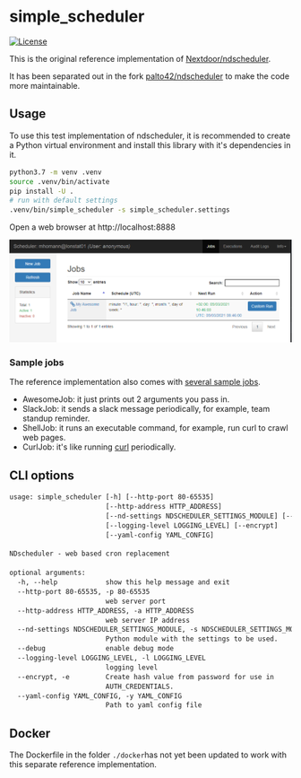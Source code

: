 # simple_scheduler

[![License](https://img.shields.io/badge/License-BSD%202--Clause-orange.svg)](LICENSE.txt)

This is the original reference implementation of [Nextdoor/ndscheduler](https://github.com/Nextdoor/ndscheduler).

It has been separated out in the fork [palto42/ndscheduler](https://github.com/palto42/ndscheduler) to make the code more maintainable.

## Usage

To use this test implementation of ndscheduler, it is recommended to create a Python
virtual environment and install this library with it's dependencies in it.

```sh
python3.7 -m venv .venv
source .venv/bin/activate
pip install -U .
# run with default settings
.venv/bin/simple_scheduler -s simple_scheduler.settings
```

Open a web browser at http://localhost:8888

![simple_scheduler](simple_scheduler.png)

### Sample jobs

The reference implementation also comes with [several sample jobs](simple_scheduler/jobs).

* AwesomeJob: it just prints out 2 arguments you pass in.
* SlackJob: it sends a slack message periodically, for example, team standup reminder.
* ShellJob: it runs an executable command, for example, run curl to crawl web pages.
* CurlJob: it's like running [curl](http://curl.haxx.se/) periodically.

## CLI options

```txt
usage: simple_scheduler [-h] [--http-port 80-65535]
                        [--http-address HTTP_ADDRESS]
                        [--nd-settings NDSCHEDULER_SETTINGS_MODULE] [--debug]
                        [--logging-level LOGGING_LEVEL] [--encrypt]
                        [--yaml-config YAML_CONFIG]

NDscheduler - web based cron replacement

optional arguments:
  -h, --help            show this help message and exit
  --http-port 80-65535, -p 80-65535
                        web server port
  --http-address HTTP_ADDRESS, -a HTTP_ADDRESS
                        web server IP address
  --nd-settings NDSCHEDULER_SETTINGS_MODULE, -s NDSCHEDULER_SETTINGS_MODULE
                        Python module with the settings to be used.
  --debug               enable debug mode
  --logging-level LOGGING_LEVEL, -l LOGGING_LEVEL
                        logging level
  --encrypt, -e         Create hash value from password for use in
                        AUTH_CREDENTIALS.
  --yaml-config YAML_CONFIG, -y YAML_CONFIG
                        Path to yaml config file
```

## Docker

The Dockerfile in the folder `./docker`has not yet been updated to work with this separate reference implementation.
